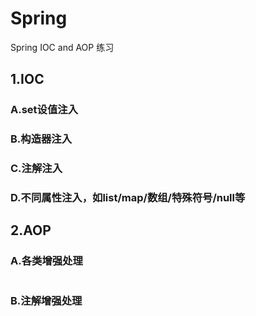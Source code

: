 # Spring
Spring IOC and AOP 练习

## 1.IOC

### A.set设值注入

### B.构造器注入

### C.注解注入

### D.不同属性注入，如list/map/数组/特殊符号/null等

## 2.AOP

### A.各类增强处理

![]()

### B.注解增强处理

